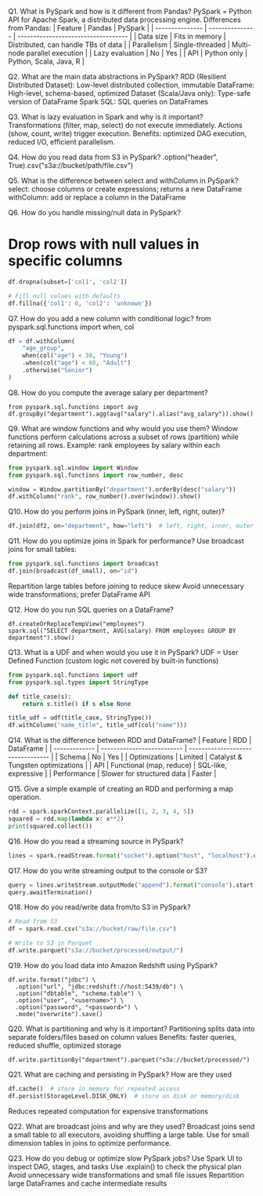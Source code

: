 Q1. What is PySpark and how is it different from Pandas?
PySpark = Python API for Apache Spark, a distributed data processing engine.
Differences from Pandas:
| Feature         | Pandas          | PySpark                             |
| --------------- | --------------- | ----------------------------------- |
| Data size       | Fits in memory  | Distributed, can handle TBs of data |
| Parallelism     | Single-threaded | Multi-node parallel execution       |
| Lazy evaluation | No              | Yes                                 |
| API             | Python only     | Python, Scala, Java, R              |

Q2. What are the main data abstractions in PySpark?
RDD (Resilient Distributed Dataset): Low-level distributed collection, immutable
DataFrame: High-level, schema-based, optimized
Dataset (Scala/Java only): Type-safe version of DataFrame
Spark SQL: SQL queries on DataFrames

Q3. What is lazy evaluation in Spark and why is it important?
Transformations (filter, map, select) do not execute immediately.
Actions (show, count, write) trigger execution.
Benefits: optimized DAG execution, reduced I/O, efficient parallelism.

Q4. How do you read data from S3 in PySpark?
.option("header", True).csv("s3a://bucket/path/file.csv")

Q5. What is the difference between select and withColumn in PySpark?
select: choose columns or create expressions; returns a new DataFrame
withColumn: add or replace a column in the DataFrame

Q6. How do you handle missing/null data in PySpark?
# Drop rows with null values in specific columns
```python
df.dropna(subset=['col1', 'col2'])

# Fill null values with defaults
df.fillna({'col1': 0, 'col2': 'unknown'})
```
Q7. How do you add a new column with conditional logic?
from pyspark.sql.functions import when, col
```python
df = df.withColumn(
    "age_group",
    when(col("age") < 30, "Young")
    .when(col("age") < 60, "Adult")
    .otherwise("Senior")
)
```
Q8. How do you compute the average salary per department?
```pyhton
from pyspark.sql.functions import avg
df.groupBy("department").agg(avg("salary").alias("avg_salary")).show()
```
Q9. What are window functions and why would you use them?
Window functions perform calculations across a subset of rows (partition) while retaining all rows.
Example: rank employees by salary within each department:

```python
from pyspark.sql.window import Window
from pyspark.sql.functions import row_number, desc

window = Window.partitionBy("department").orderBy(desc("salary"))
df.withColumn("rank", row_number().over(window)).show()
```
Q10. How do you perform joins in PySpark (inner, left, right, outer)?
```python
df.join(df2, on="department", how="left")  # left, right, inner, outer
```
Q11. How do you optimize joins in Spark for performance?
Use broadcast joins for small tables:
```python
from pyspark.sql.functions import broadcast
df.join(broadcast(df_small), on="id")
```
Repartition large tables before joining to reduce skew
Avoid unnecessary wide transformations; prefer DataFrame API

Q12. How do you run SQL queries on a DataFrame?
```pyhton
df.createOrReplaceTempView("employees")
spark.sql("SELECT department, AVG(salary) FROM employees GROUP BY department").show()
```
Q13. What is a UDF and when would you use it in PySpark?
UDF = User Defined Function (custom logic not covered by built-in functions)
```python
from pyspark.sql.functions import udf
from pyspark.sql.types import StringType

def title_case(s):
    return s.title() if s else None

title_udf = udf(title_case, StringType())
df.withColumn("name_title", title_udf(col("name")))
```
Q14. What is the difference between RDD and DataFrame?
| Feature       | RDD                        | DataFrame                         |
| ------------- | -------------------------- | --------------------------------- |
| Schema        | No                         | Yes                               |
| Optimizations | Limited                    | Catalyst & Tungsten optimizations |
| API           | Functional (map, reduce)   | SQL-like, expressive              |
| Performance   | Slower for structured data | Faster                            |

Q15. Give a simple example of creating an RDD and performing a map operation.
```python
rdd = spark.sparkContext.parallelize([1, 2, 3, 4, 5])
squared = rdd.map(lambda x: x**2)
print(squared.collect())
```
Q16. How do you read a streaming source in PySpark?
```python
lines = spark.readStream.format("socket").option("host", "localhost").option("port", 9999).load()
```
Q17. How do you write streaming output to the console or S3?
```python
query = lines.writeStream.outputMode("append").format("console").start()
query.awaitTermination()
```
Q18. How do you read/write data from/to S3 in PySpark?
```python
# Read from S3
df = spark.read.csv("s3a://bucket/raw/file.csv")

# Write to S3 in Parquet
df.write.parquet("s3a://bucket/processed/output/")
```
Q19. How do you load data into Amazon Redshift using PySpark?
```pyhton
df.write.format("jdbc") \
  .option("url", "jdbc:redshift://host:5439/db") \
  .option("dbtable", "schema.table") \
  .option("user", "<username>") \
  .option("password", "<password>") \
  .mode("overwrite").save()
```
Q20. What is partitioning and why is it important?
Partitioning splits data into separate folders/files based on column values
Benefits: faster queries, reduced shuffle, optimized storage
```pyhton
df.write.partitionBy("department").parquet("s3a://bucket/processed/")
```
Q21. What are caching and persisting in PySpark? How are they used
```python
df.cache()  # store in memory for repeated access
df.persist(StorageLevel.DISK_ONLY)  # store on disk or memory/disk
```
Reduces repeated computation for expensive transformations

Q22. What are broadcast joins and why are they used?
Broadcast joins send a small table to all executors, avoiding shuffling a large table.
Use for small dimension tables in joins to optimize performance.

Q23. How do you debug or optimize slow PySpark jobs?
Use Spark UI to inspect DAG, stages, and tasks
Use .explain() to check the physical plan
Avoid unnecessary wide transformations and small file issues
Repartition large DataFrames and cache intermediate results


